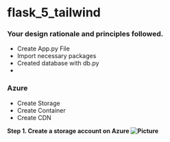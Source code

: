 # flask_5_tailwind


### Your design rationale and principles followed.
- Create App.py File
- Import necessary packages
- Created database with db.py
- 
### Azure
- Create Storage
- Create Container
- Create CDN

<b> Step 1. Create a storage account on Azure
![Picture](images/Azure_Storage.png "Text to show on mouseover")
